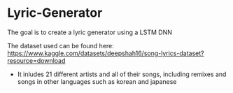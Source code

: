# Lyric-Generator

The goal is to create a lyric generator using a LSTM DNN 

The dataset used can be found here: https://www.kaggle.com/datasets/deepshah16/song-lyrics-dataset?resource=download
  - It inludes 21 different artists and all of their songs, including remixes and songs in other languages such as korean and japanese
